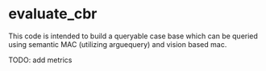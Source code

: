 # evaluate_cbr
This code is intended to build a queryable case base which can be queried using semantic MAC (utilizing arguequery) and vision based mac.

TODO: add metrics
